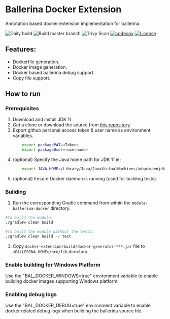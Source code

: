# Ballerina Docker Extension
 
Annotation based docker extension implementation for ballerina. 

![Daily build](https://github.com/ballerina-platform/module-ballerina-docker/workflows/Daily%20build/badge.svg)
![Build master branch](https://github.com/ballerina-platform/module-ballerina-docker/actions/workflows/build-timestamped-master.yml/badge.svg)
![Trivy Scan](https://github.com/ballerina-platform/module-ballerina-docker/workflows/Trivy%20Docker%20Image%20Scan/badge.svg)
[![codecov](https://codecov.io/gh/ballerina-platform/module-ballerina-docker/branch/master/graph/badge.svg)](https://codecov.io/gh/ballerina-platform/module-ballerina-docker)
[![License](https://img.shields.io/badge/License-Apache%202.0-blue.svg)](https://opensource.org/licenses/Apache-2.0) 

## Features:
- Dockerfile generation. 
- Docker image generation. 
- Docker based ballerina debug support. 
- Copy file support. 

## How to run

### Prerequisites

1. Download and install JDK 11
1. Get a clone or download the source from [this repository](https://github.com/ballerina-platform/module-ballerina-docker).
1. Export github personal access token & user name as environment variables.
   ```bash
       export packagePAT=<Token>
       export packageUser=<username>
   ```
1. (optional) Specify the Java home path for JDK 11 ie;
    ```bash
        export JAVA_HOME=/Library/Java/JavaVirtualMachines/adoptopenjdk-11.jdk/Contents/Home/
    ```
1. (optional) Ensure Docker daemon is running (used for building tests).

### Building

1. Run the corresponding Gradle command from within the `module-ballerina-docker` directory.
```bash
#To build the module:
./gradlew clean build

#To build the module without the tests:
./gradlew clean build -x test
```
1. Copy `docker-extension/build/docker-generator-***.jar` file to `<BALLERINA_HOME>/bre/lib` directory.

### Enable building for Windows Platform
Use the "BAL_DOCKER_WINDOWS=true" environment variable to enable building docker images supporting Windows platform.

### Enabling debug logs
Use the "BAL_DOCKER_DEBUG=true" environment variable to enable docker related debug logs when building the ballerina
source file.
